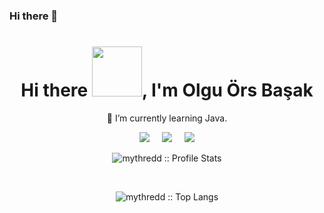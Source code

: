 ### Hi there 👋

<!--
**Olguorsbasak/Olguorsbasak** is a ✨ _special_ ✨ repository because its `README.md` (this file) appears on your GitHub profile.
🌱 I’m currently learning Java
- :mailbox:How to reach me: [![Linkedin Badge](https://img.shields.io/badge/-olguorsbasak-blue?style=flat&logo=Linkedin&logoColor=white)](https://www.linkedin.com/in/olguorsbasak/)

<img src="https://komarev.com/ghpvc/?username=Olguorsbasak&style=flat-square&color=blue" alt=""/>

-->

<h1 align='center'> Hi there <img src="https://user-images.githubusercontent.com/53148314/120832912-d7576900-c569-11eb-8de9-71da3412c259.gif" height="80">, I'm Olgu Örs Başak</h1>

<p align='center'>
 🌱 I’m currently learning Java. 
</p>

<p align='center'>
  <a href="https://www.linkedin.com/in/olguorsbasak/"><img src="https://img.shields.io/badge/linkedin-%230077B5.svg?&style=for-the-badge&logo=linkedin&logoColor=white" /></a>&nbsp;&nbsp;&nbsp;&nbsp;
 <a href="mailto:olguors@gmail.com"><img src="https://img.shields.io/badge/Outlook-0078D4.svg?&style=for-the-badge&logo=microsoft%20outlook&logoColor=white" /></a>&nbsp;&nbsp;&nbsp;&nbsp;
  <a href="#"><img src="https://estruyf-github.azurewebsites.net/api/VisitorHit?user=Olguorsbasak&countColor=%237B1E7A" /></a>
</p>

<p align="center"><img src="https://github-readme-stats.vercel.app/api?username=Olguorsbasak&show_icons=true&theme=material-palenight" alt="mythredd :: Profile Stats" /></p>
<br>
<p align="center"><img src="https://github-readme-stats.vercel.app/api/top-langs/?username=Olguorsbasak&langs_count=10&theme=material-palenight&layout=compact" alt="mythredd :: Top Langs" /></p>
